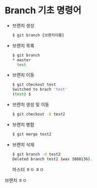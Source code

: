 # Branch 기초 명령어

* 브랜치 생성

  ```bash
  $ git branch {브랜치이름}
  ```

* 브랜치 목록

  ```bash
  $ git branch
  * master
    test
  ```

* 브랜치 이동

  ```bash
  $ git checkout test
  Switched to brach 'test'
  (test) $
  ```

* 브랜치 생성 및 이동

  ```bash
  $ git checkout -b test2
  ```

* 브랜치 병합

  ```bash
  $ git merge test2
  ```

* 브랜치 삭제

  ```bash
  $ git branch -d test2
  Deleted branch test2 (was 3888136).
  ```

  마스터 ㅎㅇ
  ㅎㅇ

브랜치 ㅎㅇ
